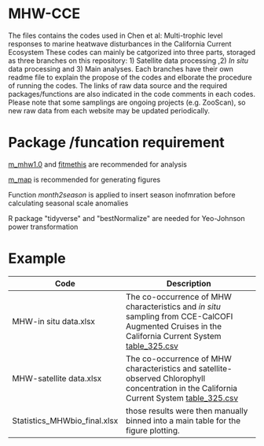 # MHW-CCE
The files contains the codes used in Chen et al: Multi-trophic level responses to marine heatwave disturbances in the California Current Ecosystem
These codes can mainly be catgorized into three parts, storaged as three branches on this repository: 1) Satellite data processing ,2) _In situ_ data processing and 3) Main analyses. Each branches have their own readme file to explain the propose of the codes and elborate the procedure of running the codes. The links of raw data source and the required packages/functions are also indicated in the code comments in each codes.   
Please note that some samplings are ongoing projects (e.g. ZooScan), so new raw data from each website may be updated periodically.

# Package /funcation requirement
[m_mhw1.0](https://github.com/ZijieZhaoMMHW/m_mhw1.0?tab=readme-ov-file) and [fitmethis](https://github.com/quitadal/EPINETLAB/blob/master/EPINETLAB/fitmethis.m) are recommended for analysis

[m_map](https://www.eoas.ubc.ca/~rich/map.html) is recommended for generating figures

Function _month2season_ is applied to insert season inofmration before calculating seasonal scale anomalies

R package "tidyverse" and "bestNormalize" are needed for Yeo-Johnson power transformation

# Example
|Code|Description|
|------|------|
|MHW-in situ data.xlsx| The co-occurrence of MHW characteristics and *in situ* sampling from CCE-CalCOFI Augmented Cruises in the California Current System [table_325.csv](https://doi.org/10.6073/pasta/be6d2547424b1f9a6da933392b3c3979)|
|MHW-satellite data.xlsx|The co-occurrence of MHW characteristics and satellite-observed Chlorophyll concentration in the California Current System [table_325.csv](https://doi.org/10.6073/pasta/537aae78a89c161ffdf3d84c50e88156)|
|Statistics_MHWbio_final.xlsx|those results were then manually binned into a main table for the figure plotting.
